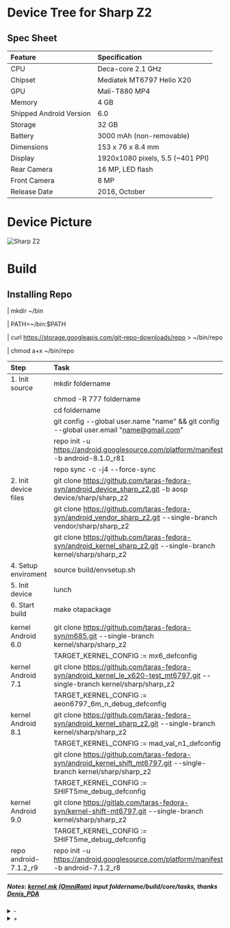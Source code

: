 # Device Tree for Sharp Z2

## Spec Sheet

| Feature                 | Specification                     |
| :---------------------- | :-------------------------------- |
| CPU                     | Deca-core 2.1 GHz                 |
| Chipset                 | Mediatek MT6797 Helio X20         |
| GPU                     | Mali-T880 MP4                     |
| Memory                  | 4 GB                              |
| Shipped Android Version | 6.0                               |
| Storage                 | 32 GB                             |
| Battery                 | 3000 mAh (non-removable)          |
| Dimensions              | 153 x 76 x 8.4 mm                 |
| Display                 | 1920x1080 pixels, 5.5 (~401 PPI)  |
| Rear Camera             | 16 MP, LED flash                  |
| Front Camera            | 8 MP                              |
| Release Date            | 2016, October                     |

# Device Picture

![Sharp Z2](https://fdn2.gsmarena.com/vv/pics/sharp/sharp-z2-1.jpg "Sharp Z2")

# Build
## Installing Repo

| mkdir ~/bin

| PATH=~/bin:$PATH

| curl https://storage.googleapis.com/git-repo-downloads/repo > ~/bin/repo

| chmod a+x ~/bin/repo
   
| Step                | Task                                                                                                                      |
| :-------------------| :-------------------------------------------------------------------------------------------------------------------------|
| 1. Init source      | mkdir foldername                                                                                                          |
|                     | chmod -R 777 foldername                                                                                                   |
|                     | cd foldername                                                                                                             |
|                     | git config --global user.name "name" && git config --global user.email "name@gmail.com"                                   |
|                     | repo init -u https://android.googlesource.com/platform/manifest -b android-8.1.0_r81                                      |
|                     | repo sync -c -j4 --force-sync                                                                                             |
| 2. Init device files| git clone https://github.com/taras-fedora-syn/android_device_sharp_z2.git -b aosp device/sharp/sharp_z2                   |
|                     | git clone https://github.com/taras-fedora-syn/android_vendor_sharp_z2.git --single-branch vendor/sharp/sharp_z2           |
|                     | git clone https://github.com/taras-fedora-syn/android_kernel_sharp_z2.git --single-branch kernel/sharp/sharp_z2           |
| 4. Setup enviroment | source build/envsetup.sh                                                                                                  |
| 5. Init device      | lunch                                                                                                                     |
| 6. Start build      | make otapackage                                                                                                           |
|                     |                                                                                                                           | 
|kernel Android 6.0   |git clone https://github.com/taras-fedora-syn/m685.git --single-branch kernel/sharp/sharp_z2
|                     |TARGET_KERNEL_CONFIG := mx6_defconfig
|kernel Android 7.1   |git clone https://github.com/taras-fedora-syn/android_kernel_le_x620-test_mt6797.git --single-branch kernel/sharp/sharp_z2
|                     |TARGET_KERNEL_CONFIG := aeon6797_6m_n_debug_defconfig
|kernel Android 8.1   |git clone https://github.com/taras-fedora-syn/android_kernel_sharp_z2.git --single-branch kernel/sharp/sharp_z2
|                     |TARGET_KERNEL_CONFIG := mad_val_n1_defconfig
|                     |git clone https://github.com/taras-fedora-syn/android_kernel_shift_mt6797.git --single-branch kernel/sharp/sharp_z2
|                     |TARGET_KERNEL_CONFIG := SHIFT5me_debug_defconfig
|kernel Android 9.0   |git clone https://gitlab.com/taras-fedora-syn/kernel-shift-mt6797.git --single-branch kernel/sharp/sharp_z2
|                     |TARGET_KERNEL_CONFIG := SHIFT5me_debug_defconfig                             |
|repo android-7.1.2_r9|  repo init -u https://android.googlesource.com/platform/manifest -b android-7.1.2_r8                                      |

##### Notes: [kernel.mk (OmniRom)](https://github.com/omnirom/android_build/blob/android-7.1/core/tasks/kernel.mk) input foldername/build/core/tasks, thanks [Denis_PDA](https://4pda.ru/forum/index.php?s=&showtopic=209610&view=findpost&p=57779996)
<details>
<summary>-</summary>
include vendor/omni/config/branding.mk
   
KERNEL_OUT := $(TARGET_OUT_INTERMEDIATES)/KERNEL_OBJ 
</details>
<details>
<summary>+</summary> 
KERNEL_OUT :=$(ANDROID_BUILD_TOP)/$(TARGET_OUT_INTERMEDIATES)/KERNEL_OBJ
</details>
